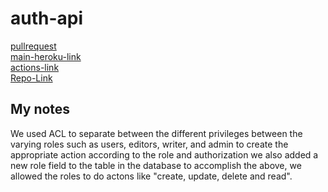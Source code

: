 # auth-api

[pullrequest](https://github.com/osama-abdallah/auth-api/pull/1)  
[main-heroku-link](https://osama-auth-api.herokuapp.com/)  
[actions-link](https://github.com/osama-abdallah/auth-api/actions)  
[Repo-Link](https://github.com/osama-abdallah/auth-api)

## My notes

We used ACL to separate between the different privileges between the varying roles such as users, editors, writer, and admin to create the appropriate action according to the role and authorization we also added a new role field to the table in the database to accomplish the above, we allowed the roles to do actons like "create, update, delete and read".

